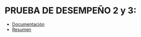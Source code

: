 # PRUEBA DE DESEMPEÑO 2 y 3:

* [Documentación](https://github.com/Mafer-Mtz/FIS-PROYECTO-2023/blob/PD-2-3/Documentacion.md) 
* [Resumen](https://github.com/Mafer-Mtz/FIS-PROYECTO-2023/blob/PD-2-3/Recurso%20visual.jpg)
